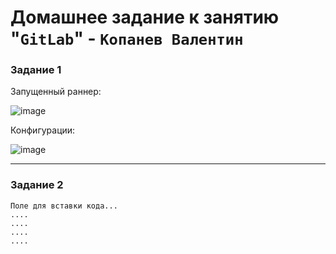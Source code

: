 # Домашнее задание к занятию "`GitLab`" - `Копанев Валентин`

### Задание 1

Запущенный раннер:

![image](https://github.com/ValKop/homeworks/assets/60344304/28f56070-86a2-49c7-b238-75292877141a)

Конфигурации:

![image](https://github.com/ValKop/homeworks/assets/60344304/9cfb0e9a-ecbc-45d4-8c2c-e167c90418b3)

---

### Задание 2

```
Поле для вставки кода...
....
....
....
....
```
